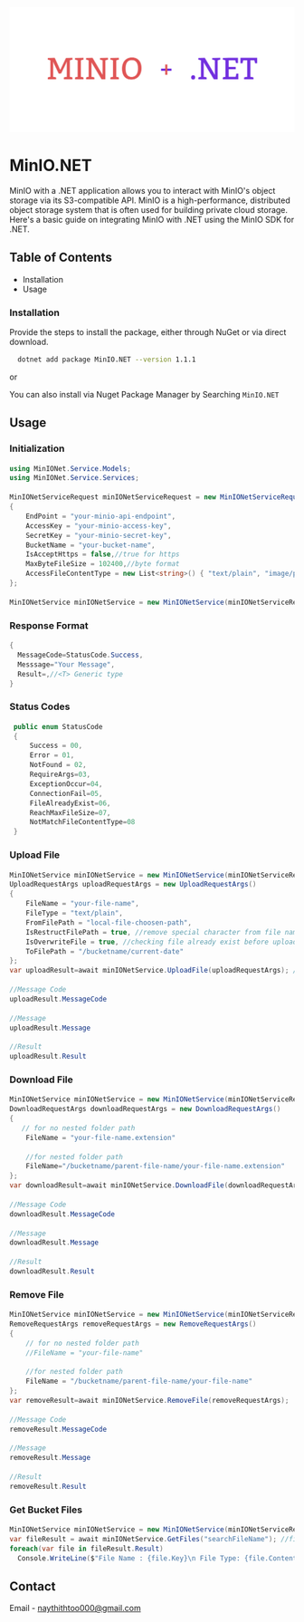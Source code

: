 <img src="https://github.com/Nay-Thit-Htoo/MinIONet/blob/main/landingpage.png"/>

# MinIO.NET

MinIO with a .NET application allows you to interact with MinIO's object storage via its S3-compatible API. MinIO is a high-performance, distributed object storage system that is often used for building private cloud storage. Here's a basic guide on integrating MinIO with .NET using the MinIO SDK for .NET.

## Table of Contents

- Installation
- Usage

### Installation

Provide the steps to install the package, either through NuGet or via direct download.
```bash
  dotnet add package MinIO.NET --version 1.1.1
```
or

You can also install via Nuget Package Manager by Searching `MinIO.NET`

## Usage

### Initialization
```csharp
using MinIONet.Service.Models;
using MinIONet.Service.Services;

MinIONetServiceRequest minIONetServiceRequest = new MinIONetServiceRequest()
{
    EndPoint = "your-minio-api-endpoint",
    AccessKey = "your-minio-access-key",
    SecretKey = "your-minio-secret-key",
    BucketName = "your-bucket-name",
    IsAcceptHttps = false,//true for https
    MaxByteFileSize = 102400,//byte format
    AccessFileContentType = new List<string>() { "text/plain", "image/png", "image/jpeg", "application/vnd.ms-excel" }
};

MinIONetService minIONetService = new MinIONetService(minIONetServiceRequest);
```
### Response Format 

```csharp
{
  MessageCode=StatusCode.Success,
  Messsage="Your Message",
  Result=,//<T> Generic type
}
```
### Status Codes

```csharp
 public enum StatusCode
 {
     Success = 00,
     Error = 01,
     NotFound = 02,
     RequireArgs=03,
     ExceptionOccur=04,
     ConnectionFail=05,
     FileAlreadyExist=06,
     ReachMaxFileSize=07,
     NotMatchFileContentType=08
 }
```
### Upload File

```csharp
MinIONetService minIONetService = new MinIONetService(minIONetServiceRequest);
UploadRequestArgs uploadRequestArgs = new UploadRequestArgs()
{
    FileName = "your-file-name",
    FileType = "text/plain",
    FromFilePath = "local-file-choosen-path",
    IsRestructFilePath = true, //remove special character from file name
    IsOverwriteFile = true, //checking file already exist before upload
    ToFilePath = "/bucketname/current-date"
};
var uploadResult=await minIONetService.UploadFile(uploadRequestArgs); //will return uploaded file name

//Message Code
uploadResult.MessageCode

//Message
uploadResult.Message

//Result
uploadResult.Result
```

### Download File

```csharp
MinIONetService minIONetService = new MinIONetService(minIONetServiceRequest);
DownloadRequestArgs downloadRequestArgs = new DownloadRequestArgs()
{
   // for no nested folder path
    FileName = "your-file-name.extension"

    //for nested folder path
    FileName="/bucketname/parent-file-name/your-file-name.extension"
};
var downloadResult=await minIONetService.DownloadFile(downloadRequestArgs);//will return file result with byte format

//Message Code
downloadResult.MessageCode

//Message
downloadResult.Message

//Result
downloadResult.Result
```

### Remove File

```csharp
MinIONetService minIONetService = new MinIONetService(minIONetServiceRequest);
RemoveRequestArgs removeRequestArgs = new RemoveRequestArgs()
{
    // for no nested folder path
    //FileName = "your-file-name"

    //for nested folder path
    FileName = "/bucketname/parent-file-name/your-file-name"
};
var removeResult=await minIONetService.RemoveFile(removeRequestArgs);

//Message Code
removeResult.MessageCode

//Message
removeResult.Message

//Result
removeResult.Result
```


### Get Bucket Files

```csharp
MinIONetService minIONetService = new MinIONetService(minIONetServiceRequest);
var fileResult = await minIONetService.GetFiles("searchFileName"); //file name that you want to search 
foreach(var file in fileResult.Result)
  Console.WriteLine($"File Name : {file.Key}\n File Type: {file.ContentType}\n File Size: {file.Size}");
```

## Contact

Email - [naythithtoo000@gmail.com](mailto:naythithtoo000@gmail.com)
